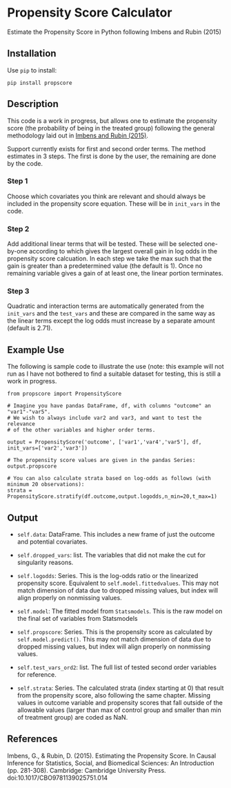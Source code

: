 # Propensity Score Calculator

Estimate the Propensity Score in Python following Imbens and Rubin (2015)

## Installation
Use `pip` to install:
```
pip install propscore
```

## Description
This code is a work in progress, but allows one to estimate the propensity score (the probability of being in the treated group) following the general methodology laid out in [Imbens and Rubin (2015)](https://doi.org/10.1017/CBO9781139025751.014).

Support currently exists for first and second order terms. The method estimates in 3 steps. The first is done by the user, the remaining are done by the code.

### Step 1
Choose which covariates you think are relevant and should always be included in the propensity score equation. These will be in `init_vars` in the code.

### Step 2
Add additional linear terms that will be tested. These will be selected one-by-one according to which gives the largest overall gain in log odds in the propensity score calcuation. In each step we take the max such that the gain is greater than a predetermined value (the default is 1). Once no remaining variable gives a gain of at least one, the linear portion terminates.

### Step 3
Quadratic and interaction terms are automatically generated from the `init_vars` and the `test_vars` and these are compared in the same way as the linear terms except the log odds must increase by a separate amount (default is 2.71).

## Example Use
The following is sample code to illustrate the use (note: this example will not run as I have not bothered to find a suitable dataset for testing, this is still a work in progress.
```
from propscore import PropensityScore

# Imagine you have pandas DataFrame, df, with columns "outcome" an "var1"-"var5".
# We wish to always include var2 and var3, and want to test the relevance
# of the other variables and higher order terms.

output = PropensityScore('outcome', ['var1','var4','var5'], df, init_vars=['var2','var3'])

# The propensity score values are given in the pandas Series:
output.propscore

# You can also calculate strata based on log-odds as follows (with minimum 20 observations):
strata = PropensityScore.stratify(df.outcome,output.logodds,n_min=20,t_max=1)

```

## Output

- `self.data`: DataFrame. This includes a new frame of just the outcome and potential covariates.

- `self.dropped_vars`: list. The variables that did not make the cut for singularity reasons.

- `self.logodds`: Series. This is the log-odds ratio or the linearized propensity score. Equivalent to `self.model.fittedvalues`. This may not match dimension of data due to dropped missing values, but index will align properly on nonmissing values.

- `self.model`: The fitted model from `Statsmodels`. This is the raw model on the final set of variables from Statsmodels

- `self.propscore`: Series. This is the propensity score as calculated by `self.model.predict()`. This may not match dimension of data due to dropped missing values, but index will align properly on nonmissing values.

- `self.test_vars_ord2`: list. The full list of tested second order variables for reference.

- `self.strata`: Series. The calculated strata (index starting at 0) that result from the propensity score, also following the same chapter. Missing values in outcome variable and propensity scores that fall outside of the allowable values (larger than max of control group and smaller than min of treatment group) are coded as NaN.

## References

Imbens, G., & Rubin, D. (2015). Estimating the Propensity Score. In Causal Inference for Statistics, Social, and Biomedical Sciences: An Introduction (pp. 281-308). Cambridge: Cambridge University Press. doi:10.1017/CBO9781139025751.014

